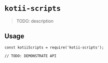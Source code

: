 # `kotii-scripts`

> TODO: description

## Usage

```
const kotiiScripts = require('kotii-scripts');

// TODO: DEMONSTRATE API
```
